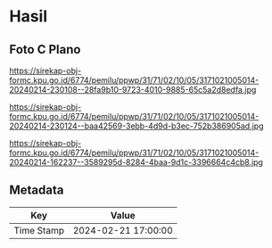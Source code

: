 # Hasil

## Foto C Plano

https://sirekap-obj-formc.kpu.go.id/6774/pemilu/ppwp/31/71/02/10/05/3171021005014-20240214-230108--28fa9b10-9723-4010-9885-65c5a2d8edfa.jpg

https://sirekap-obj-formc.kpu.go.id/6774/pemilu/ppwp/31/71/02/10/05/3171021005014-20240214-230124--baa42569-3ebb-4d9d-b3ec-752b386905ad.jpg

https://sirekap-obj-formc.kpu.go.id/6774/pemilu/ppwp/31/71/02/10/05/3171021005014-20240214-162237--3589295d-8284-4baa-9d1c-3396664c4cb8.jpg


## Metadata

| Key        | Value               |
| ---------- | ------------------- |
| Time Stamp | 2024-02-21 17:00:00 |




